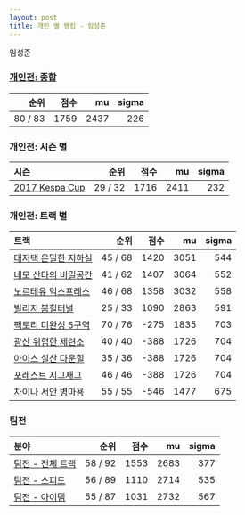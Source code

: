 ```yaml
---
layout: post
title: 개인 별 랭킹 - 임성준
---
```


임성준

### [개인전: 종합](../singles-full)

| 순위 | 점수 | mu | sigma |
|---:|---:|---:|---:|
| 80 / 83 | 1759 | 2437 | 226 |

### 개인전: 시즌 별

| 시즌 | 순위 | 점수 | mu | sigma |
|:---|---:|---:|---:|---:|
| [2017 Kespa Cup](../singles-s2017_2) | 29 / 32 | 1716 | 2411 | 232 |

### 개인전: 트랙 별

| 트랙 | 순위 | 점수 | mu | sigma |
|:---|---:|---:|---:|---:|
| [대저택 은밀한 지하실](../jeotaek) | 45 / 68 | 1420 | 3051 | 544 |
| [네모 산타의 비밀공간](../santa) | 41 / 62 | 1407 | 3064 | 552 |
| [노르테유 익스프레스](../noex) | 46 / 68 | 1358 | 3032 | 558 |
| [빌리지 붐힐터널](../boomhill) | 25 / 33 | 1090 | 2863 | 591 |
| [팩토리 미완성 5구역](../district5) | 70 / 76 | -275 | 1835 | 703 |
| [광산 위험한 제련소](../jeryeonso) | 40 / 40 | -388 | 1726 | 704 |
| [아이스 설산 다운힐](../seolsan) | 35 / 36 | -388 | 1726 | 704 |
| [포레스트 지그재그](../zigzag) | 46 / 46 | -388 | 1726 | 704 |
| [차이나 서안 병마용](../byeongma) | 55 / 55 | -546 | 1477 | 675 |

### 팀전

| 분야 | 순위 | 점수 | mu | sigma |
|:---|---:|---:|---:|---:|
| [팀전 - 전체 트랙](../team-full) | 58 / 92 | 1553 | 2683 | 377 |
| [팀전 - 스피드](../team-speed) | 56 / 89 | 1110 | 2714 | 535 |
| [팀전 - 아이템](../team-item) | 55 / 87 | 1031 | 2732 | 567 |
